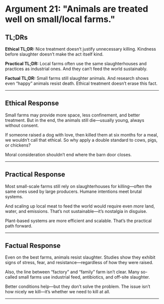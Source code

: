 <!-- type: Cultural & Social -->

# Argument 21: "Animals are treated well on small/local farms."

## TL;DRs

**Ethical TL;DR:**
Nice treatment doesn’t justify unnecessary killing. Kindness before slaughter doesn’t make the act itself kind.

**Practical TL;DR:**
Local farms often use the same slaughterhouses and practices as industrial ones. And they can’t feed the world sustainably.

**Factual TL;DR:**
Small farms still slaughter animals. And research shows even “happy” animals resist death. Ethical treatment doesn’t erase this fact.

---

## Ethical Response

Small farms may provide more space, less confinement, and better treatment. But in the end, the animals still die—usually young, always without consent.

If someone raised a dog with love, then killed them at six months for a meal, we wouldn’t call that ethical. So why apply a double standard to cows, pigs, or chickens?

Moral consideration shouldn’t end where the barn door closes.

---

## Practical Response

Most small-scale farms still rely on slaughterhouses for killing—often the same ones used by large producers. Humane intentions meet brutal systems.

And scaling up local meat to feed the world would require even *more* land, water, and emissions. That’s not sustainable—it’s nostalgia in disguise.

Plant-based systems are more efficient and scalable. That’s the practical path forward.

---

## Factual Response

Even on the best farms, animals resist slaughter. Studies show they exhibit signs of stress, fear, and resistance—regardless of how they were raised.

Also, the line between “factory” and “family” farm isn’t clear. Many so-called small farms use industrial feed, antibiotics, and off-site slaughter.

Better conditions help—but they don’t solve the problem. The issue isn’t how nicely we kill—it’s whether we need to kill at all.

---
